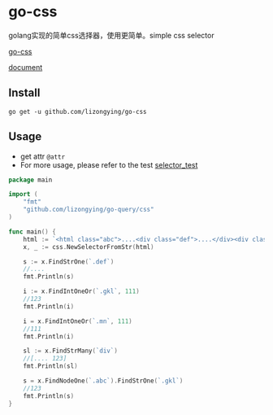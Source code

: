 # go-css

golang实现的简单css选择器，使用更简单。simple css selector

[go-css](https://github.com/lizongying/go-css)

[document](https://pkg.go.dev/github.com/lizongying/go-css)

## Install

```
go get -u github.com/lizongying/go-css
```

## Usage

* get attr `@attr`
* For more usage, please refer to the test
  [selector_test](./css/selector_test.go)

```go
package main

import (
	"fmt"
	"github.com/lizongying/go-query/css"
)

func main() {
	html := `<html class="abc">....<div class="def">....</div><div class="gkl">123</div></html>`
	x, _ := css.NewSelectorFromStr(html)

	s := x.FindStrOne(`.def`)
	//....
	fmt.Println(s)

	i := x.FindIntOneOr(`.gkl`, 111)
	//123
	fmt.Println(i)

	i = x.FindIntOneOr(`.mn`, 111)
	//111
	fmt.Println(i)

	sl := x.FindStrMany(`div`)
	//[.... 123]
	fmt.Println(sl)

	s = x.FindNodeOne(`.abc`).FindStrOne(`.gkl`)
	//123
	fmt.Println(s)
}

```